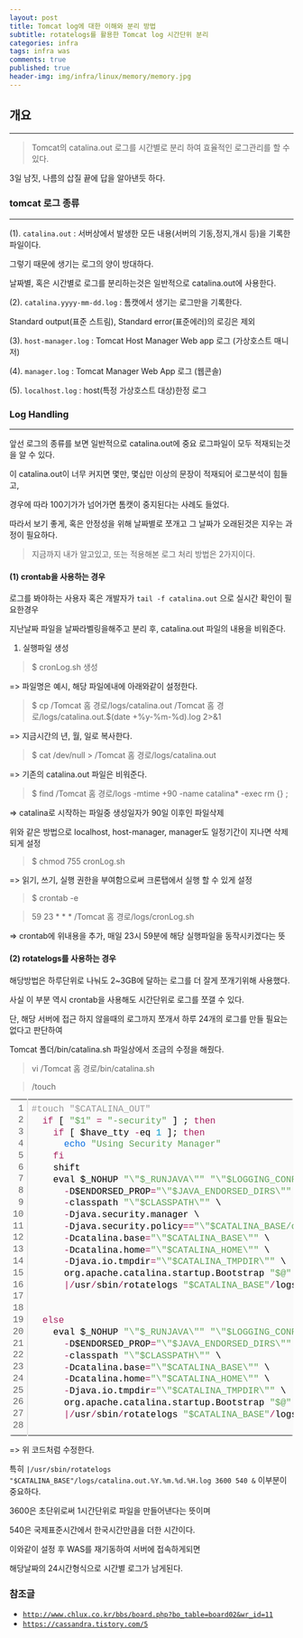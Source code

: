 ```yaml
---
layout: post
title: Tomcat log에 대한 이해와 분리 방법
subtitle: rotatelogs를 활용한 Tomcat log 시간단위 분리
categories: infra
tags: infra was
comments: true
published: true
header-img: img/infra/linux/memory/memory.jpg
---
```


## 개요

---
> Tomcat의 catalina.out 로그를 시간별로 분리 하여 효율적인 로그관리를 할 수 있다. 


3일 남짓, 나름의 삽질 끝에 답을 알아낸듯 하다.






### tomcat 로그 종류

---

(1). `catalina.out` : 서버상에서 발생한 모든 내용(서버의 기동,정지,개시 등)을 기록한 파일이다. 

그렇기 때문에 생기는 로그의 양이 방대하다.

날짜별, 혹은 시간별로 로그를 분리하는것은 일반적으로 catalina.out에 사용한다.


(2). `catalina.yyyy-mm-dd.log` : 톰캣에서 생기는 로그만을 기록한다.

Standard output(표준 스트림), Standard error(표준에러)의 로깅은 제외


(3). `host-manager.log` : Tomcat Host Manager Web app 로그 (가상호스트 매니저)


(4). `manager.log` : Tomcat Manager Web App 로그 (웹콘솔)


(5). `localhost.log` : host(특정 가상호스트 대상)한정 로그





### Log Handling

---

앞선 로그의 종류를 보면 일반적으로 catalina.out에 중요 로그파일이 모두 적재되는것을 알 수 있다.

이 catalina.out이 너무 커지면 몇만, 몇십만 이상의 문장이 적재되어 로그분석이 힘들고,

경우에 따라 100기가가 넘어가면 톰캣이 중지된다는 사례도 들었다. 

따라서 보기 좋게, 혹은 안정성을 위해 날짜별로 쪼개고 그 날짜가 오래된것은 지우는 과정이 필요하다.


> 지금까지 내가 알고있고, 또는 적용해본 로그 처리 방법은 2가지이다.



#### (1) crontab을 사용하는 경우

로그를 봐야하는 사용자 혹은 개발자가 `tail -f catalina.out` 으로 실시간 확인이 필요한경우 

지난날짜 파일을 날짜라벨링을해주고 분리 후, catalina.out 파일의 내용을 비워준다. 


1. 실행파일 생성

> $ cronLog.sh 생성

=> 파일명은 예시, 해당 파일에내에 아래와같이 설정한다.


> $ cp /Tomcat 홈 경로/logs/catalina.out /Tomcat 홈 경로/logs/catalina.out.$(date +\%y-\%m-\%d).log 2>&1 

=> 지금시간의 년, 월, 일로 복사한다.


> $ cat /dev/null > /Tomcat 홈 경로/logs/catalina.out

=> 기존의 catalina.out 파일은 비워준다.


> $ find /Tomcat 홈 경로/logs -mtime +90 -name catalina\* -exec rm {} \;

=> catalina로 시작하는 파일중 생성일자가 90일 이후인 파일삭제

위와 같은 방법으로 localhost, host-manager, manager도 일정기간이 지나면 삭제되게 설정


> $ chmod 755 cronLog.sh

=> 읽기, 쓰기, 실행 권한을 부여함으로써 크론탭에서 실행 할 수 있게 설정



> $ crontab -e

> 59 23 * * * /Tomcat 홈 경로/logs/cronLog.sh

=> crontab에 위내용을 추가, 매일 23시 59분에 해당 실행파일을 동작시키겠다는 뜻





#### (2) rotatelogs를 사용하는 경우

해당방법은 하루단위로 나눠도 2~3GB에 달하는 로그를 더 잘게 쪼개기위해 사용했다.

사실 이 부분 역시 crontab을 사용해도 시간단위로 로그를 쪼갤 수 있다.

단, 해당 서버에 접근 하지 않을때의 로그까지 쪼개서 하루 24개의 로그를 만들 필요는 없다고 판단하여

Tomcat 폴더/bin/catalina.sh 파일상에서 조금의 수정을 해줬다.


> vi /Tomcat 홈 경로/bin/catalina.sh

> /touch

<div class="colorscripter-code" style="color:#010101;font-family:Consolas, 'Liberation Mono', Menlo, Courier, monospace !important; position:relative !important;overflow:auto"><table class="colorscripter-code-table" style="margin:0;padding:0;border:none;background-color:#fafafa;border-radius:4px;" cellspacing="0" cellpadding="0"><tr><td style="padding:6px;border-right:2px solid #e5e5e5"><div style="margin:0;padding:0;word-break:normal;text-align:right;color:#666;font-family:Consolas, 'Liberation Mono', Menlo, Courier, monospace !important;line-height:130%"><div style="line-height:130%">1</div><div style="line-height:130%">2</div><div style="line-height:130%">3</div><div style="line-height:130%">4</div><div style="line-height:130%">5</div><div style="line-height:130%">6</div><div style="line-height:130%">7</div><div style="line-height:130%">8</div><div style="line-height:130%">9</div><div style="line-height:130%">10</div><div style="line-height:130%">11</div><div style="line-height:130%">12</div><div style="line-height:130%">13</div><div style="line-height:130%">14</div><div style="line-height:130%">15</div><div style="line-height:130%">16</div><div style="line-height:130%">17</div><div style="line-height:130%">18</div><div style="line-height:130%">19</div><div style="line-height:130%">20</div><div style="line-height:130%">21</div><div style="line-height:130%">22</div><div style="line-height:130%">23</div><div style="line-height:130%">24</div><div style="line-height:130%">25</div><div style="line-height:130%">26</div><div style="line-height:130%">27</div><div style="line-height:130%">28</div></div></td><td style="padding:6px 0;text-align:left"><div style="margin:0;padding:0;color:#010101;font-family:Consolas, 'Liberation Mono', Menlo, Courier, monospace !important;line-height:130%"><div style="padding:0 6px; white-space:pre; line-height:130%"><span style="color:#999999">#touch&nbsp;"$CATALINA_OUT"</span></div><div style="padding:0 6px; white-space:pre; line-height:130%">&nbsp;&nbsp;<span style="color:#a71d5d">if</span>&nbsp;[&nbsp;<span style="color:#63a35c">"$1"</span>&nbsp;<span style="color:#0086b3"></span><span style="color:#a71d5d">=</span>&nbsp;<span style="color:#63a35c">"-security"</span>&nbsp;]&nbsp;;&nbsp;<span style="color:#a71d5d">then</span></div><div style="padding:0 6px; white-space:pre; line-height:130%">&nbsp;&nbsp;&nbsp;&nbsp;<span style="color:#a71d5d">if</span>&nbsp;[&nbsp;$have_tty&nbsp;<span style="color:#0086b3"></span><span style="color:#a71d5d">-</span>eq&nbsp;<span style="color:#0099cc">1</span>&nbsp;];&nbsp;<span style="color:#a71d5d">then</span></div><div style="padding:0 6px; white-space:pre; line-height:130%">&nbsp;&nbsp;&nbsp;&nbsp;&nbsp;&nbsp;<span style="color:#066de2">echo</span>&nbsp;<span style="color:#63a35c">"Using&nbsp;Security&nbsp;Manager"</span></div><div style="padding:0 6px; white-space:pre; line-height:130%">&nbsp;&nbsp;&nbsp;&nbsp;<span style="color:#a71d5d">fi</span></div><div style="padding:0 6px; white-space:pre; line-height:130%">&nbsp;&nbsp;&nbsp;&nbsp;shift</div><div style="padding:0 6px; white-space:pre; line-height:130%">&nbsp;&nbsp;&nbsp;&nbsp;eval&nbsp;$_NOHUP&nbsp;<span style="color:#63a35c">"\"$_RUNJAVA\""</span>&nbsp;<span style="color:#63a35c">"\"$LOGGING_CONFIG\""</span>&nbsp;$LOGGING_MANAGER&nbsp;$JAVA_OPTS&nbsp;$CATALINA_OPTS&nbsp;\</div><div style="padding:0 6px; white-space:pre; line-height:130%">&nbsp;&nbsp;&nbsp;&nbsp;&nbsp;&nbsp;<span style="color:#0086b3"></span><span style="color:#a71d5d">-</span>D$ENDORSED_PROP<span style="color:#0086b3"></span><span style="color:#a71d5d">=</span><span style="color:#63a35c">"\"$JAVA_ENDORSED_DIRS\""</span>&nbsp;\</div><div style="padding:0 6px; white-space:pre; line-height:130%">&nbsp;&nbsp;&nbsp;&nbsp;&nbsp;&nbsp;<span style="color:#0086b3"></span><span style="color:#a71d5d">-</span>classpath&nbsp;<span style="color:#63a35c">"\"$CLASSPATH\""</span>&nbsp;\</div><div style="padding:0 6px; white-space:pre; line-height:130%">&nbsp;&nbsp;&nbsp;&nbsp;&nbsp;&nbsp;<span style="color:#0086b3"></span><span style="color:#a71d5d">-</span>Djava.security.manager&nbsp;\</div><div style="padding:0 6px; white-space:pre; line-height:130%">&nbsp;&nbsp;&nbsp;&nbsp;&nbsp;&nbsp;<span style="color:#0086b3"></span><span style="color:#a71d5d">-</span>Djava.security.policy<span style="color:#0086b3"></span><span style="color:#a71d5d">=</span><span style="color:#0086b3"></span><span style="color:#a71d5d">=</span><span style="color:#63a35c">"\"$CATALINA_BASE/conf/catalina.policy\""</span>&nbsp;\</div><div style="padding:0 6px; white-space:pre; line-height:130%">&nbsp;&nbsp;&nbsp;&nbsp;&nbsp;&nbsp;<span style="color:#0086b3"></span><span style="color:#a71d5d">-</span>Dcatalina.base<span style="color:#0086b3"></span><span style="color:#a71d5d">=</span><span style="color:#63a35c">"\"$CATALINA_BASE\""</span>&nbsp;\</div><div style="padding:0 6px; white-space:pre; line-height:130%">&nbsp;&nbsp;&nbsp;&nbsp;&nbsp;&nbsp;<span style="color:#0086b3"></span><span style="color:#a71d5d">-</span>Dcatalina.home<span style="color:#0086b3"></span><span style="color:#a71d5d">=</span><span style="color:#63a35c">"\"$CATALINA_HOME\""</span>&nbsp;\</div><div style="padding:0 6px; white-space:pre; line-height:130%">&nbsp;&nbsp;&nbsp;&nbsp;&nbsp;&nbsp;<span style="color:#0086b3"></span><span style="color:#a71d5d">-</span>Djava.io.tmpdir<span style="color:#0086b3"></span><span style="color:#a71d5d">=</span><span style="color:#63a35c">"\"$CATALINA_TMPDIR\""</span>&nbsp;\</div><div style="padding:0 6px; white-space:pre; line-height:130%">&nbsp;&nbsp;&nbsp;&nbsp;&nbsp;&nbsp;org.apache.catalina.startup.Bootstrap&nbsp;<span style="color:#63a35c">"$@"</span>&nbsp;start&nbsp;<span style="color:#0099cc">2</span><span style="color:#a71d5d">&gt;</span><span style="color:#0086b3"></span><span style="color:#a71d5d">&amp;</span><span style="color:#0099cc">1</span>&nbsp;\</div><div style="padding:0 6px; white-space:pre; line-height:130%">&nbsp;&nbsp;&nbsp;&nbsp;&nbsp;&nbsp;<span style="color:#0086b3"></span><span style="color:#a71d5d">|</span><span style="color:#0086b3"></span><span style="color:#a71d5d">/</span>usr<span style="color:#0086b3"></span><span style="color:#a71d5d">/</span>sbin<span style="color:#0086b3"></span><span style="color:#a71d5d">/</span>rotatelogs&nbsp;<span style="color:#63a35c">"$CATALINA_BASE"</span><span style="color:#0086b3"></span><span style="color:#a71d5d">/</span>logs<span style="color:#0086b3"></span><span style="color:#a71d5d">/</span>catalina.out.%Y.%m.%d.%H.log&nbsp;<span style="color:#0099cc">3600</span>&nbsp;<span style="color:#0099cc">540</span>&nbsp;<span style="color:#0086b3"></span><span style="color:#a71d5d">&amp;</span></div><div style="padding:0 6px; white-space:pre; line-height:130%">&nbsp;</div><div style="padding:0 6px; white-space:pre; line-height:130%">&nbsp;</div><div style="padding:0 6px; white-space:pre; line-height:130%">&nbsp;&nbsp;<span style="color:#a71d5d">else</span></div><div style="padding:0 6px; white-space:pre; line-height:130%">&nbsp;&nbsp;&nbsp;&nbsp;eval&nbsp;$_NOHUP&nbsp;<span style="color:#63a35c">"\"$_RUNJAVA\""</span>&nbsp;<span style="color:#63a35c">"\"$LOGGING_CONFIG\""</span>&nbsp;$LOGGING_MANAGER&nbsp;$JAVA_OPTS&nbsp;$CATALINA_OPTS&nbsp;\</div><div style="padding:0 6px; white-space:pre; line-height:130%">&nbsp;&nbsp;&nbsp;&nbsp;&nbsp;&nbsp;<span style="color:#0086b3"></span><span style="color:#a71d5d">-</span>D$ENDORSED_PROP<span style="color:#0086b3"></span><span style="color:#a71d5d">=</span><span style="color:#63a35c">"\"$JAVA_ENDORSED_DIRS\""</span>&nbsp;\</div><div style="padding:0 6px; white-space:pre; line-height:130%">&nbsp;&nbsp;&nbsp;&nbsp;&nbsp;&nbsp;<span style="color:#0086b3"></span><span style="color:#a71d5d">-</span>classpath&nbsp;<span style="color:#63a35c">"\"$CLASSPATH\""</span>&nbsp;\</div><div style="padding:0 6px; white-space:pre; line-height:130%">&nbsp;&nbsp;&nbsp;&nbsp;&nbsp;&nbsp;<span style="color:#0086b3"></span><span style="color:#a71d5d">-</span>Dcatalina.base<span style="color:#0086b3"></span><span style="color:#a71d5d">=</span><span style="color:#63a35c">"\"$CATALINA_BASE\""</span>&nbsp;\</div><div style="padding:0 6px; white-space:pre; line-height:130%">&nbsp;&nbsp;&nbsp;&nbsp;&nbsp;&nbsp;<span style="color:#0086b3"></span><span style="color:#a71d5d">-</span>Dcatalina.home<span style="color:#0086b3"></span><span style="color:#a71d5d">=</span><span style="color:#63a35c">"\"$CATALINA_HOME\""</span>&nbsp;\</div><div style="padding:0 6px; white-space:pre; line-height:130%">&nbsp;&nbsp;&nbsp;&nbsp;&nbsp;&nbsp;<span style="color:#0086b3"></span><span style="color:#a71d5d">-</span>Djava.io.tmpdir<span style="color:#0086b3"></span><span style="color:#a71d5d">=</span><span style="color:#63a35c">"\"$CATALINA_TMPDIR\""</span>&nbsp;\</div><div style="padding:0 6px; white-space:pre; line-height:130%">&nbsp;&nbsp;&nbsp;&nbsp;&nbsp;&nbsp;org.apache.catalina.startup.Bootstrap&nbsp;<span style="color:#63a35c">"$@"</span>&nbsp;start&nbsp;<span style="color:#0099cc">2</span><span style="color:#a71d5d">&gt;</span><span style="color:#0086b3"></span><span style="color:#a71d5d">&amp;</span><span style="color:#0099cc">1</span>&nbsp;\</div><div style="padding:0 6px; white-space:pre; line-height:130%">&nbsp;&nbsp;&nbsp;&nbsp;&nbsp;&nbsp;<span style="color:#0086b3"></span><span style="color:#a71d5d">|</span><span style="color:#0086b3"></span><span style="color:#a71d5d">/</span>usr<span style="color:#0086b3"></span><span style="color:#a71d5d">/</span>sbin<span style="color:#0086b3"></span><span style="color:#a71d5d">/</span>rotatelogs&nbsp;<span style="color:#63a35c">"$CATALINA_BASE"</span><span style="color:#0086b3"></span><span style="color:#a71d5d">/</span>logs<span style="color:#0086b3"></span><span style="color:#a71d5d">/</span>catalina.out.%Y.%m.%d.%H.log&nbsp;<span style="color:#0099cc">3600</span>&nbsp;<span style="color:#0099cc">540</span>&nbsp;<span style="color:#0086b3"></span><span style="color:#a71d5d">&amp;</span></div><div style="padding:0 6px; white-space:pre; line-height:130%">&nbsp;</div></div><div style="text-align:right;margin-top:-13px;margin-right:5px;font-size:9px;font-style:italic"><a href="http://colorscripter.com/info#e" target="_blank" style="color:#e5e5e5text-decoration:none">Colored by Color Scripter</a></div></td><td style="vertical-align:bottom;padding:0 2px 4px 0"><a href="http://colorscripter.com/info#e" target="_blank" style="text-decoration:none;color:white"><span style="font-size:9px;word-break:normal;background-color:#e5e5e5;color:white;border-radius:10px;padding:1px">cs</span></a></td></tr></table></div>

=> 위 코드처럼 수정한다.

특히 `|/usr/sbin/rotatelogs "$CATALINA_BASE"/logs/catalina.out.%Y.%m.%d.%H.log 3600 540 &` 이부분이 중요하다.

3600은 초단위로써 1시간단위로 파일을 만들어낸다는 뜻이며

540은 국제표준시간에서 한국시간만큼을 더한 시간이다.


이와같이 설정 후 WAS를 재기동하여 서버에 접속하게되면

해당날짜의 24시간형식으로 시간별 로그가 남게된다.


### 참조글

- [`http://www.chlux.co.kr/bbs/board.php?bo_table=board02&wr_id=11`](http://www.chlux.co.kr/bbs/board.php?bo_table=board02&wr_id=11)
- [`https://cassandra.tistory.com/5`](https://cassandra.tistory.com/5)
